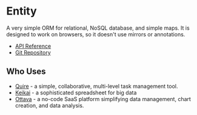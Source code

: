 # Entity

A very simple ORM for relational, NoSQL database, and simple maps. It is designed to work on browsers, so it doesn't use mirrors or annotations.

* [API Reference](https://pub.dev/documentation/entity/latest/)
* [Git Repository](https://github.com/rikulo/entity)

## Who Uses

* [Quire](https://quire.io) - a simple, collaborative, multi-level task management tool.
* [Keikai](https://keikai.io) - a sophisticated spreadsheet for big data
* [Ottava](https://ottava.io) - a no-code SaaS platform simplifying data management, chart creation, and data analysis.
